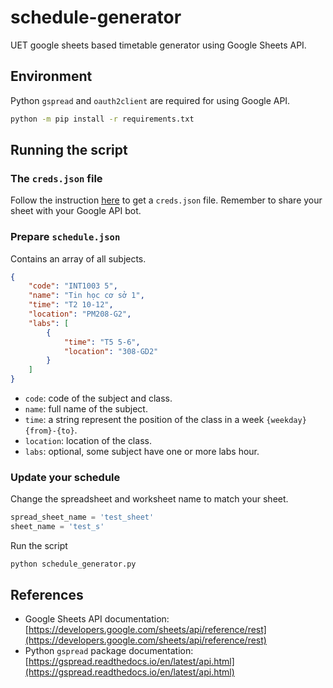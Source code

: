 # schedule-generator

UET google sheets based timetable generator using Google Sheets API.

## Environment

Python `gspread` and `oauth2client` are required for using Google API.
```bash
python -m pip install -r requirements.txt
```

## Running the script

### The `creds.json` file

Follow the instruction [here](https://www.youtube.com/watch?v=cnPlKLEGR7E) to get a `creds.json` file. Remember to share your sheet with your Google API bot.

### Prepare `schedule.json`

Contains an array of all subjects.
```json
{
    "code": "INT1003 5",
    "name": "Tin học cơ sở 1",
    "time": "T2 10-12",
    "location": "PM208-G2",
    "labs": [
        {
            "time": "T5 5-6",
            "location": "308-GD2"
        }
    ]
}
```
- `code`: code of the subject and class.
- `name`: full name of the subject.
- `time`: a string represent the position of the class in a week `{weekday} {from}-{to}`.
- `location`: location of the class.
- `labs`: optional, some subject have one or more labs hour.

### Update your schedule

Change the spreadsheet and worksheet name to match your sheet.
```py
spread_sheet_name = 'test_sheet'
sheet_name = 'test_s'
```
Run the script
```
python schedule_generator.py
```

## References

- Google Sheets API documentation: [https://developers.google.com/sheets/api/reference/rest](https://developers.google.com/sheets/api/reference/rest)
- Python `gspread` package documentation: [https://gspread.readthedocs.io/en/latest/api.html](https://gspread.readthedocs.io/en/latest/api.html)